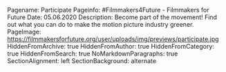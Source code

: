Pagename: Participate
Pageinfo: #Filmmakers4Future - Filmmakers for Future
Date: 05.06.2020
Description: Become part of the movement! Find out what you can do to make the motion picture industry greener.
PageImage: https://filmmakersforfuture.org/user/uploads/img/previews/participate.jpg
HiddenFromArchive: true
HiddenFromAuthor: true
HiddenFromCategory: true
HiddenFromSearch: true
NoMarkdownParagraphs: true
SectionAlignment: left
SectionBackground: alternate
